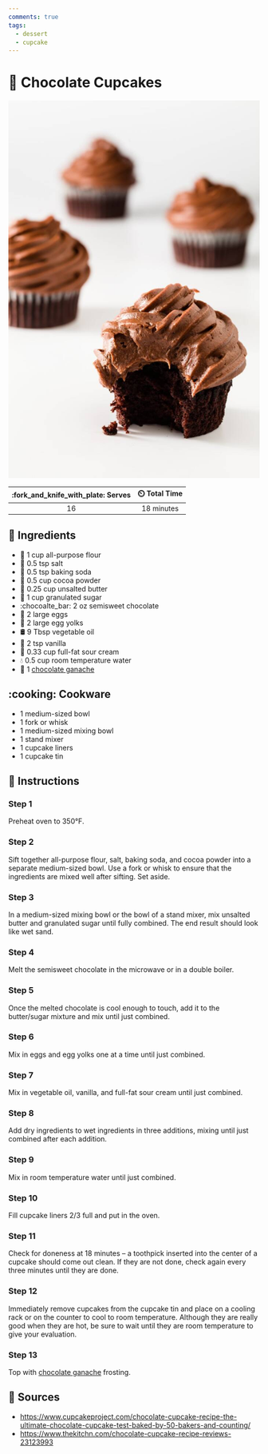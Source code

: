 ```yaml
---
comments: true
tags:
  - dessert
  - cupcake
---
```

# :cupcake: Chocolate Cupcakes

![Chocolate Cupcakes](../../assets/images/chocolate-cupcakes.jpg)

| :fork_and_knife_with_plate: Serves | :timer_clock: Total Time |
|:----------------------------------:|:-----------------------: |
| 16 | 18 minutes |

## :salt: Ingredients

- :ear_of_rice: 1 cup all-purpose flour
- :salt: 0.5 tsp salt
- :cup_with_straw: 0.5 tsp baking soda
- :chocolate_bar: 0.5 cup cocoa powder
- :butter: 0.25 cup unsalted butter
- :candy: 1 cup granulated sugar
- :chocoalte_bar: 2 oz semisweet chocolate
- :egg: 2 large eggs
- :egg: 2 large egg yolks
- :oil_drum: 9 Tbsp vegetable oil
- :icecream: 2 tsp vanilla
- :rice: 0.33 cup full-fat sour cream
- :droplet: 0.5 cup room temperature water
- :chocolate_bar: 1 [chocolate ganache][1]

## :cooking: Cookware

- 1 medium-sized bowl
- 1 fork or whisk
- 1 medium-sized mixing bowl
- 1 stand mixer
- 1 cupcake liners
- 1 cupcake tin

## :pencil: Instructions

### Step 1

Preheat oven to 350°F.

### Step 2

Sift together all-purpose flour, salt, baking soda, and cocoa powder into a separate medium-sized bowl. Use a fork or
whisk to ensure that the ingredients are mixed well after sifting. Set aside.

### Step 3

In a medium-sized mixing bowl or the bowl of a stand mixer, mix unsalted butter and granulated sugar until fully
combined. The end result should look like wet sand.

### Step 4

Melt the semisweet chocolate in the microwave or in a double boiler.

### Step 5

Once the melted chocolate is cool enough to touch, add it to the butter/sugar mixture and mix until just combined.

### Step 6

Mix in eggs and egg yolks one at a time until just combined.

### Step 7

Mix in vegetable oil, vanilla, and full-fat sour cream until just combined.

### Step 8

Add dry ingredients to wet ingredients in three additions, mixing until just combined after each addition.

### Step 9

Mix in room temperature water until just combined.

### Step 10

Fill cupcake liners 2/3 full and put in the oven.

### Step 11

Check for doneness at 18 minutes – a toothpick inserted into the center of a cupcake should come out clean. If they
are not done, check again every three minutes until they are done.

### Step 12

Immediately remove cupcakes from the cupcake tin and place on a cooling rack or on the counter to cool to room
temperature. Although they are really good when they are hot, be sure to wait until they are room temperature to give
your evaluation.

### Step 13

Top with [chocolate ganache][1] frosting.

## :link: Sources

- <https://www.cupcakeproject.com/chocolate-cupcake-recipe-the-ultimate-chocolate-cupcake-test-baked-by-50-bakers-and-counting/>
- <https://www.thekitchn.com/chocolate-cupcake-recipe-reviews-23123993>

[1]: <../../ingredients/frosting/dominique-ansel's-chocolate-ganache.md>
